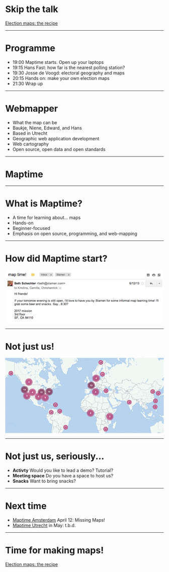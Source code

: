 # Skip the talk

[Election maps: the recipe](https://github.com/Maptime030/ElectoraleGeografie/blob/gh-pages/README.md)

----

# Programme

* 19:00 Maptime starts. Open up your laptops
* 19:15 Hans Fast: how far is the nearest polling station?
* 19:30 Josse de Voogd: electoral geography and maps
* 20:15 Hands on: make your own election maps
* 21:30 Wrap up

----

# Webmapper

* What the map can be <!-- .element: class="fragment visible" data-fragment-index="1" -->
* Baukje, Niene, Edward, and Hans <!-- .element: class="fragment visible" data-fragment-index="2" -->
* Based in Utrecht <!-- .element: class="fragment visible" data-fragment-index="3" -->
* Geographic web application development <!-- .element: class="fragment visible" data-fragment-index="4" -->
* Web cartography <!-- .element: class="fragment visible" data-fragment-index="5" -->
* Open source, open data and open standards <!-- .element: class="fragment visible" data-fragment-index="6" -->

----

# Maptime

----

# What is Maptime?

* A time for learning about... maps
* Hands-on
* Beginner-focused
* Emphasis on open source, programming, and web-mapping

----

# How did Maptime start?

![Maptime](images/maptime-email.png "Maptime email") <!-- .element: class="plain" -->

----

# Not just us!

![Chapters](images/chapters.png "Maptime chapters") <!-- .element: class="plain" -->

----

# Not just us, seriously...

* **Activty** Would you like to lead a demo? Tutorial?
* **Meeting space** Do you have a space to host us?
* **Snacks** Want to bring snacks?

----

# Next time

* [Maptime Amsterdam](http://maptime-ams.github.io/) April 12: Missing Maps!
* [Maptime Utrecht](http://www.meetup.com/Maptime030-Utrecht/) in May: t.b.d.

----

# Time for making maps! 

[Election maps: the recipe](https://github.com/Maptime030/ElectoraleGeografie/blob/gh-pages/README.md)

